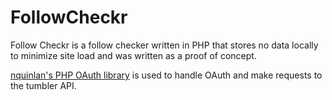 FollowCheckr
============

Follow Checkr is a follow checker written in PHP that stores no data locally to minimize site load and was written as a proof of concept.

[nquinlan's PHP OAuth library](https://github.com/nquinlan/Tumblr-OAuth) is used to handle OAuth and make requests to the tumbler API.


